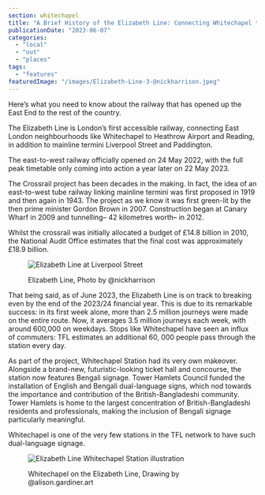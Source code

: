 ```yaml
---
section: whitechapel
title: "A Brief History of the Elizabeth Line: Connecting Whitechapel to the West"
publicationDate: "2023-06-07"
categories: 
  - "local"
  - "out"
  - "places"
tags: 
  - "features"
featuredImage: "/images/Elizabeth-Line-3-@nickharrison.jpeg"
---
```


Here’s what you need to know about the railway that has opened up the East End to the rest of the country.

The Elizabeth Line is London’s first accessible railway, connecting East London neighbourhoods like Whitechapel to Heathrow Airport and Reading, in addition to mainline termini Liverpool Street and Paddington.

The east-to-west railway officially opened on 24 May 2022, with the full peak timetable only coming into action a year later on 22 May 2023. 

The Crossrail project has been decades in the making. In fact, the idea of an east-to-west tube railway linking mainline termini was first proposed in 1919 and then again in 1943. The project as we know it was first green-lit by the then prime minister Gordon Brown in 2007. Construction began at Canary Wharf in 2009 and tunnelling– 42 kilometres worth– in 2012.

Whilst the crossrail was initially allocated a budget of £14.8 billion in 2010, the National Audit Office estimates that the final cost was approximately £18.9 billion. 

<figure>

![Elizabeth Line at Liverpool Street](/images/Elizabeth-Line-4-@nickharrison-1024x683.jpeg)

<figcaption>

Elizabeth Line, Photo by @nickharrison

</figcaption>

</figure>

That being said, as of June 2023, the Elizabeth Line is on track to breaking even by the end of the 2023/24 financial year. This is due to its remarkable success: in its first week alone, more than 2.5 million journeys were made on the entire route. Now, it averages 3.5 million journeys each week, with around 600,000 on weekdays. Stops like Whitechapel have seen an influx of commuters: TFL estimates an additional 60, 000 people pass through the station every day.

As part of the project, Whitechapel Station had its very own makeover. Alongside a brand-new, futuristic-looking ticket hall and concourse, the station now features Bengali signage. Tower Hamlets Council funded the installation of English and Bengali dual-language signs, which nod towards the importance and contribution of the British-Bangladeshi community. Tower Hamlets is home to the largest concentration of British-Bangladeshi residents and professionals, making the inclusion of Bengali signage particularly meaningful.

Whitechapel is one of the very few stations in the TFL network to have such dual-language signage.

<figure>

![Elizabeth Line Whitechapel Station illustration](/images/Elizabeth-Line-2.5-@alison.gardiner.art-.jpg)

<figcaption>

Whitechapel on the Elizabeth Line, Drawing by @alison.gardiner.art

</figcaption>

</figure>
